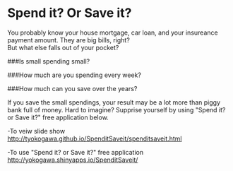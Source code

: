 # Spend it? Or Save it?

You probably know your house mortgage, car loan, and your insureance payment amount.
They are big bills, right?   
But what else falls out of your pocket?

###Is small spending small?

###How much are you spending every week?

###How much can you save over the years?

If you save the small spendings, your result may be a lot more than piggy bank full of money.
Hard to imagine? Supprise yourself by using "Spend it? or Save it?" free application below. 

-To veiw slide show
http://tyokogawa.github.io/SpenditSaveit/spenditsaveit.html

-To use "Spend it? or Save it?" free application
http://yokogawa.shinyapps.io/SpenditSaveit/

